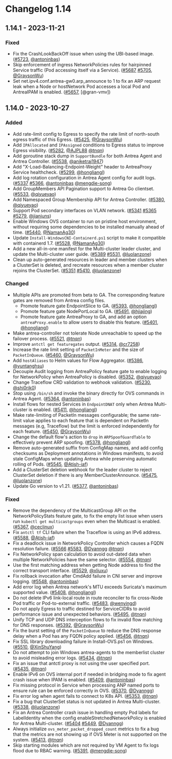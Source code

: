 # Changelog 1.14

## 1.14.1 - 2023-11-21

### Fixed

- Fix the CrashLookBackOff issue when using the UBI-based image. ([#5723](https://github.com/antrea-io/antrea/pull/5723), [@antoninbas])
- Skip enforcement of ingress NetworkPolicies rules for hairpinned Service traffic (Pod accessing itself via a Service). ([#5687](https://github.com/antrea-io/antrea/pull/5687) [#5705](https://github.com/antrea-io/antrea/pull/5705), [@GraysonWu])
- Set net.ipv4.conf.antrea-gw0.arp_announce to 1 to fix an ARP request leak when a Node or hostNetwork Pod accesses a local Pod and AntreaIPAM is enabled. ([#5657](https://github.com/antrea-io/antrea/pull/5657), [@gran-vmv])

## 1.14.0 - 2023-10-27

### Added

- Add rate-limit config to Egress to specify the rate limit of north-south egress traffic of this Egress. ([#5425](https://github.com/antrea-io/antrea/pull/5425), [@GraysonWu])
- Add `IPAllocated` and `IPAssigned` conditions to Egress status to improve Egress visibility. ([#5282](https://github.com/antrea-io/antrea/pull/5282), [@AJPL88] [@tnqn])
- Add goroutine stack dump in `SupportBundle` for both Antrea Agent and Antrea Controller. ([#5538](https://github.com/antrea-io/antrea/pull/5538), [@aniketraj1947])
- Add "X-Load-Balancing-Endpoint-Weight" header to AntreaProxy Service healthcheck. ([#5299](https://github.com/antrea-io/antrea/pull/5299), [@hongliangl])
- Add log rotation configuration in Antrea Agent config for audit logs. ([#5337](https://github.com/antrea-io/antrea/pull/5337) [#5366](https://github.com/antrea-io/antrea/pull/5366), [@antoninbas] [@mengdie-song])
- Add GroupMembers API Pagination support to Antrea Go clientset. ([#5533](https://github.com/antrea-io/antrea/pull/5533), [@qiyueyao])
- Add Namespaced Group Membership API for Antrea Controller. ([#5380](https://github.com/antrea-io/antrea/pull/5380), [@qiyueyao])
- Support Pod secondary interfaces on VLAN network. ([#5341](https://github.com/antrea-io/antrea/pull/5341) [#5365](https://github.com/antrea-io/antrea/pull/5365) [#5279](https://github.com/antrea-io/antrea/pull/5279), [@jianjuns])
- Enable Windows OVS container to run on pristine host environment, without requiring some dependencies to be installed manually ahead of time. ([#5440](https://github.com/antrea-io/antrea/pull/5440), [@NamanAg30])
- Update `Install-WindowsCNI-Containerd.ps1` script to make it compatible with containerd 1.7. ([#5528](https://github.com/antrea-io/antrea/pull/5528), [@NamanAg30])
- Add a new all-in-one manifest for the Multi-cluster leader cluster, and update the Multi-cluster user guide. ([#5389](https://github.com/antrea-io/antrea/pull/5389) [#5531](https://github.com/antrea-io/antrea/pull/5531), [@luolanzone])
- Clean up auto-generated resources in leader and member clusters when a ClusterSet is deleted, and recreate resources when a member cluster rejoins the ClusterSet. ([#5351](https://github.com/antrea-io/antrea/pull/5351) [#5410](https://github.com/antrea-io/antrea/pull/5410), [@luolanzone])

### Changed

- Multiple APIs are promoted from beta to GA. The corresponding feature gates are removed from Antrea config files.
  - Promote feature gate EndpointSlice to GA. ([#5393](https://github.com/antrea-io/antrea/pull/5393), [@hongliangl])
  - Promote feature gate NodePortLocal to GA. ([#5491](https://github.com/antrea-io/antrea/pull/5491), [@hjiajing])
  - Promote feature gate AntreaProxy to GA, and add an option `antreaProxy.enable` to allow users to disable this feature. ([#5401](https://github.com/antrea-io/antrea/pull/5401), [@hongliangl])
- Make antrea-controller not tolerate Node unreachable to speed up the failover process. ([#5521](https://github.com/antrea-io/antrea/pull/5521), [@tnqn])
- Improve `antctl get featuregates` output. ([#5314](https://github.com/antrea-io/antrea/pull/5314), [@cr7258])
- Increase the rate limit setting of `PacketInMeter` and the size of `PacketInQueue`. ([#5460](https://github.com/antrea-io/antrea/pull/5460), [@GraysonWu])
- Add `hostAliases` to Helm values for Flow Aggregator. ([#5386](https://github.com/antrea-io/antrea/pull/5386), [@yuntanghsu])
- Decouple Audit logging from AntreaPolicy feature gate to enable logging for NetworkPolicy when AntreaPolicy is disabled. ([#5352](https://github.com/antrea-io/antrea/pull/5352), [@qiyueyao])
- Change Traceflow CRD validation to webhook validation. ([#5230](https://github.com/antrea-io/antrea/pull/5230), [@shi0rik0])
- Stop using `/bin/sh` and invoke the binary directly for OVS commands in Antrea Agent. ([#5364](https://github.com/antrea-io/antrea/pull/5364), [@antoninbas])
- Install flows for nested Services in `EndpointDNAT` only when Antrea Multi-cluster is enabled. ([#5411](https://github.com/antrea-io/antrea/pull/5411), [@hongliangl])
- Make rate-limiting of PacketIn messages configurable; the same rate-limit value applies to each feature that is dependent on PacketIn messages (e.g, Traceflow) but the limit is enforced independently for each feature. ([#5450](https://github.com/antrea-io/antrea/pull/5450), [@GraysonWu])
- Change the default flow's action to `drop` in `ARPSpoofGuardTable` to effectively prevent ARP spoofing. ([#5378](https://github.com/antrea-io/antrea/pull/5378), [@hongliangl])
- Remove auto-generated suffix from ConfigMap names, and add config checksums as Deployment annotations in Windows manifests, to avoid stale ConfigMaps when updating Antrea while preserving automatic rolling of Pods. ([#5545](https://github.com/antrea-io/antrea/pull/5545), [@Atish-iaf])
- Add a ClusterSet deletion webhook for the leader cluster to reject ClusterSet deletion if there is any MemberClusterAnnounce. ([#5475](https://github.com/antrea-io/antrea/pull/5475), [@luolanzone])
- Update Go version to v1.21. ([#5377](https://github.com/antrea-io/antrea/pull/5377), [@antoninbas])

### Fixed

- Remove the dependency of the MulticastGroup API on the NetworkPolicyStats feature gate, to fix the empty list issue when users run `kubectl get multicastgroups` even when the Multicast is enabled. ([#5367](https://github.com/antrea-io/antrea/pull/5367), [@ceclinux])
- Fix `antctl tf` CLI failure when the Traceflow is using an IPv6 address. ([#5588](https://github.com/antrea-io/antrea/pull/5588), [@Atish-iaf])
- Fix a deadlock issue in NetworkPolicy Controller which causes a FQDN resolution failure. ([#5566](https://github.com/antrea-io/antrea/pull/5566) [#5583](https://github.com/antrea-io/antrea/pull/5583), [@Dyanngg] [@tnqn])
- Fix NetworkPolicy span calculation to avoid out-dated data when multiple NetworkPolicies have the same selector. ([#5554](https://github.com/antrea-io/antrea/pull/5554), [@tnqn])
- Use the first matching address when getting Node address to find the correct transport interface. ([#5529](https://github.com/antrea-io/antrea/pull/5529), [@xliuxu])
- Fix rollback invocation after CmdAdd failure in CNI server and improve logging. ([#5548](https://github.com/antrea-io/antrea/pull/5548), [@antoninbas])
- Add error log when Antrea network's MTU exceeds Suricata's maximum supported value. ([#5408](https://github.com/antrea-io/antrea/pull/5408), [@hongliangl])
- Do not delete IPv6 link-local route in route reconciler to fix cross-Node Pod traffic or Pod-to-external traffic. ([#5483](https://github.com/antrea-io/antrea/pull/5483), [@wenyingd])
- Do not apply Egress to traffic destined for ServiceCIDRs to avoid performance issue and unexpected behaviors. ([#5495](https://github.com/antrea-io/antrea/pull/5495), [@tnqn])
- Unify TCP and UDP DNS interception flows to fix invalid flow matching for DNS responses. ([#5392](https://github.com/antrea-io/antrea/pull/5392), [@GraysonWu])
- Fix the burst setting of the `PacketInQueue` to reduce the DNS response delay when a Pod has any FQDN policy applied. ([#5456](https://github.com/antrea-io/antrea/pull/5456), [@tnqn])
- Fix SSL library downloading failure in Install-OVS.ps1 on Windows. ([#5510](https://github.com/antrea-io/antrea/pull/5510), [@XinShuYang])
- Do not attempt to join Windows antrea-agents to the memberlist cluster to avoid misleading error logs. ([#5434](https://github.com/antrea-io/antrea/pull/5434), [@tnqn])
- Fix an issue that antctl proxy is not using the user specified port. ([#5435](https://github.com/antrea-io/antrea/pull/5435), [@tnqn])
- Enable IPv6 on OVS internal port if needed in bridging mode to fix agent crash issue when IPAM is enabled. ([#5409](https://github.com/antrea-io/antrea/pull/5409), [@antoninbas])
- Fix missing protocol in Service when processing ANP named ports to ensure rule can be enforced correctly in OVS. ([#5370](https://github.com/antrea-io/antrea/pull/5370), [@Dyanngg])
- Fix error log when agent fails to connect to K8s API. ([#5353](https://github.com/antrea-io/antrea/pull/5353), [@tnqn])
- Fix a bug that ClusterSet status is not updated in Antrea Multi-cluster. ([#5338](https://github.com/antrea-io/antrea/pull/5338), [@luolanzone])
- Fix an Antrea Controller crash issue in handling empty Pod labels for LabelIdentity when the config enableStretchedNetworkPolicy is enabled for Antrea Multi-cluster. ([#5404](https://github.com/antrea-io/antrea/pull/5404) [#5449](https://github.com/antrea-io/antrea/pull/5449), [@Dyanngg])
- Always initialize `ovs_meter_packet_dropped_count` metrics to fix a bug that the metrics are not showing up if OVS Meter is not supported on the system. ([#5413](https://github.com/antrea-io/antrea/pull/5413), [@tnqn])
- Skip starting modules which are not required by VM Agent to fix logs flood due to RBAC warning. ([#5391](https://github.com/antrea-io/antrea/pull/5391), [@mengdie-song])

[@AJPL88]: https://github.com/AJPL88
[@Atish-iaf]: https://github.com/Atish-iaf
[@Dyanngg]: https://github.com/Dyanngg
[@GraysonWu]: https://github.com/GraysonWu
[@NamanAg30]: https://github.com/NamanAg30
[@XinShuYang]: https://github.com/XinShuYang
[@aniketraj1947]: https://github.com/aniketraj1947
[@antoninbas]: https://github.com/antoninbas
[@ceclinux]: https://github.com/ceclinux
[@cr7258]: https://github.com/cr7258
[@hongliangl]: https://github.com/hongliangl
[@hjiajing]: https://github.com/hjiajing
[@jianjuns]: https://github.com/jianjuns
[@luolanzone]: https://github.com/luolanzone
[@mengdie-song]: https://github.com/mengdie-song
[@qiyueyao]: https://github.com/qiyueyao
[@shi0rik0]: https://github.com/shi0rik0
[@tnqn]: https://github.com/tnqn
[@wenyingd]: https://github.com/wenyingd
[@xliuxu]: https://github.com/xliuxu
[@yuntanghsu]: https://github.com/yuntanghsu